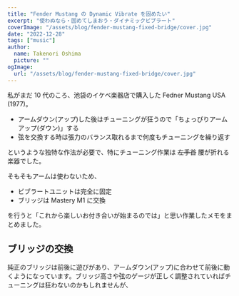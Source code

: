 ```yaml
---
title: "Fender Mustang の Dynamic Vibrate を固めたい"
excerpt: "使わぬなら・固めてしまおう・ダイナミックビブラート"
coverImage: "/assets/blog/fender-mustang-fixed-bridge/cover.jpg"
date: "2022-12-28"
tags: ["music"]
author:
  name: Takenori Oshima
  picture: ""
ogImage:
  url: "/assets/blog/fender-mustang-fixed-bridge/cover.jpg"
---
```


私がまだ 10 代のころ、池袋のイケベ楽器店で購入した Fedner Mustang USA (1977)。

- アームダウン(アップ)した後はチューニングが狂うので「ちょっぴりアームアップ(ダウン)」する
- 弦を交換する時は張力のバランス取れるまで何度もチューニングを繰り返す

というような独特な作法が必要で、特にチューニング作業は ~~左手首~~ 腰が折れる楽器でした。

そもそもアームは使わないため、

- ビブラートユニットは完全に固定
- ブリッジは Mastery M1 に交換

を行うと「これから楽しいお付き合いが始まるのでは」と思い作業したメモをまとめました。

## ブリッジの交換

純正のブリッジは前後に遊びがあり、アームダウン(アップ)に合わせて前後に動くようになっています。ブリッジ高さや弦のゲージが正しく調整されていればチューニングは狂わないのかもしれませんが、
